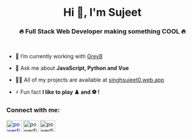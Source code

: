 <h1 align="center">Hi 👋, I'm Sujeet</h1>

<h3 align="center">🔥 Full Stack Web Developer making something COOL 🔥</h3><br>

- 🔭 I’m currently working with [GreyB](https://www.greyb.com/)

- 💬 Ask me about **JavaScript, Python and Vue**

- 👨‍💻 All of my projects are available at [singhsujeet0.web.app](https://singhsujeet0.web.app)

- ⚡ Fun fact  **I like to play :chess_pawn: and :soccer: !** 

<!-- I have a bug to document technical stuffs that I do, which can be found at my [blog](https://powerfist01.github.io/blog). -->

<h3 align="left">Connect with me:</h3>
<p align="left">
<a href="https://twitter.com/powerfist01" target="blank" style="color:blue;"><img align="center" src="https://cdn.jsdelivr.net/npm/simple-icons@3.0.1/icons/twitter.svg" alt="powerfist01" height="30" width="40" /></a>
<a href="https://linkedin.com/in/powerfist01" target="blank"><img align="center" src="https://cdn.jsdelivr.net/npm/simple-icons@3.0.1/icons/linkedin.svg" alt="powerfist01" height="30" width="40" /></a>
<a href="https://instagram.com/_s_singh_._" target="blank"><img align="center" src="https://cdn.jsdelivr.net/npm/simple-icons@3.0.1/icons/instagram.svg" alt="powerfist01" height="30" width="40" /></a>
</p>
